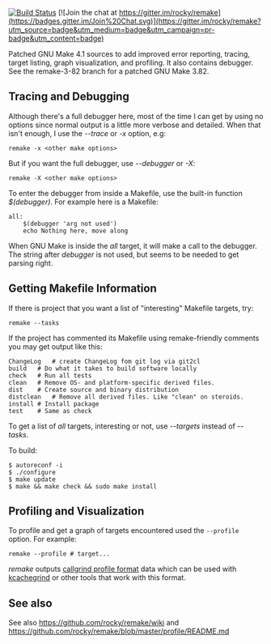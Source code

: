 [![Build Status](https://travis-ci.org/rocky/remake.png)](https://travis-ci.org/rocky/remake) [![Join the chat at https://gitter.im/rocky/remake](https://badges.gitter.im/Join%20Chat.svg)](https://gitter.im/rocky/remake?utm_source=badge&utm_medium=badge&utm_campaign=pr-badge&utm_content=badge)

Patched GNU Make 4.1 sources to add improved error reporting, tracing,
target listing, graph visualization, and profiling. It also
contains debugger. See the remake-3-82 branch for a patched GNU Make
3.82.

Tracing and Debugging
---------------------

Although there's a full debugger here, most of the time I can get by
using no options since normal output is a little more verbose and detailed.
When that isn't enough, I use the *--trace* or *-x* option, e.g:

    remake -x <other make options>

But if you want the full debugger, use *--debugger* or *-X*:

    remake -X <other make options>

To enter the debugger from inside a Makefile, use the built-in function *$(debugger)*. For example here is a Makefile:

    all:
    	$(debugger 'arg not used')
		echo Nothing here, move along

When GNU Make is inside the *all* target, it will make a call to the
debugger. The string after *debugger* is not used, but seems to be
needed to get parsing right.

Getting Makefile Information
----------------------------

If there is project that you want a list of "interesting" Makefile
targets, try:

    remake --tasks

If the project has commented its Makefile using remake-friendly comments you may get output like this:

    ChangeLog	# create ChangeLog fom git log via git2cl
    build	# Do what it takes to build software locally
    check	# Run all tests
    clean	# Remove OS- and platform-specific derived files.
    dist	# Create source and binary distribution
    distclean	# Remove all derived files. Like "clean" on steroids.
    install	# Install package
    test	# Same as check

To get a list of *all* targets, interesting or not, use *--targets*
instead of *--tasks*.

To build:

    $ autoreconf -i
    $ ./configure
    $ make update
    $ make && make check && sudo make install

Profiling and Visualization
----------------------------

To profile and get a graph of targets encountered used the `--profile`
option. For example:

    remake --profile # target...

*remake* outputs [callgrind profile format](http://valgrind.org/docs/manual/cl-format.html) data which can be used with [kcachegrind](http://kcachegrind.sourceforge.net/html/Home.html) or other tools that work with this format.

See also
--------

See also https://github.com/rocky/remake/wiki and
https://github.com/rocky/remake/blob/master/profile/README.md
